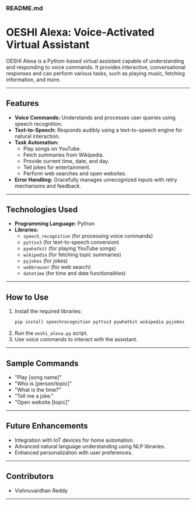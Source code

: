 ### **README.md**  

# **OESHI Alexa: Voice-Activated Virtual Assistant**  

OESHI Alexa is a Python-based virtual assistant capable of understanding and responding to voice commands. It provides interactive, conversational responses and can perform various tasks, such as playing music, fetching information, and more.  

---

## **Features**  
- **Voice Commands:** Understands and processes user queries using speech recognition.  
- **Text-to-Speech:** Responds audibly using a text-to-speech engine for natural interaction.  
- **Task Automation:**  
  - Play songs on YouTube.  
  - Fetch summaries from Wikipedia.  
  - Provide current time, date, and day.  
  - Tell jokes for entertainment.  
  - Perform web searches and open websites.  
- **Error Handling:** Gracefully manages unrecognized inputs with retry mechanisms and feedback.  

---

## **Technologies Used**  
- **Programming Language:** Python  
- **Libraries:**  
  - `speech_recognition` (for processing voice commands)  
  - `pyttsx3` (for text-to-speech conversion)  
  - `pywhatkit` (for playing YouTube songs)  
  - `wikipedia` (for fetching topic summaries)  
  - `pyjokes` (for jokes)  
  - `webbrowser` (for web search)  
  - `datetime` (for time and date functionalities)  

---

## **How to Use**  
1. Install the required libraries:  
   ```bash  
   pip install speechrecognition pyttsx3 pywhatkit wikipedia pyjokes  
   ```  
2. Run the `oeshi_alexa.py` script.  
3. Use voice commands to interact with the assistant.  

---

## **Sample Commands**  
- "Play [song name]"  
- "Who is [person/topic]"  
- "What is the time?"  
- "Tell me a joke."  
- "Open website [topic]"  

---

## **Future Enhancements**  
- Integration with IoT devices for home automation.  
- Advanced natural language understanding using NLP libraries.  
- Enhanced personalization with user preferences.  

---

## **Contributors**  
- Vishnuvardhan Reddy  

--- 
